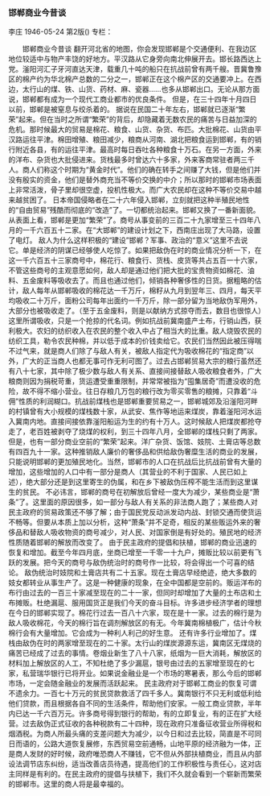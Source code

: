### 邯郸商业今昔谈
李庄
1946-05-24
第2版()
专栏：

　　邯郸商业今昔谈
    翻开河北省的地图，你会发现邯郸是个交通便利、在我边区地位较适中与物产丰饶的好地方。平汉路从它身旁向南北伸展开去。邯长路西达上党。滏阳河汇子牙河直达天津，载重几十吨的船只在抗战前曾有两千艘。晋冀鲁豫区的棉产约为华北棉产总数的二分之一，邯郸正在这个棉产区的交通要冲上。在西边，太行山的煤、铁、山货、药材、麻、瓷器……也多从邯郸出口。无论从那方面说，邯郸都有成为一个现代工商业都市的优良条件。
    但是，在三十四年十月四日以前，邯郸是被窒息与绞杀着的。
    据说在民国二十年左右，邯郸就已逐渐“繁荣”起来。但在当时之所谓“繁荣”的背后，却隐藏着无数农民的痛苦与日益加深的危机。那时候最大的贸易是棉花、粮食、山货、杂货、布匹。大批棉花、山货由平汉路运往平津。棉田增殖、粮田减少，粮商从河南、湖北把粮食运到邯郸，有的销行附近各县，有的运往平津。最高时每日吞吐各种粮食十万石。在另一方面，外来的洋布、杂货也大批侵进来。货栈最多时曾达六十多家，外来客商常驻者两三千人。商人们称这个时期为“黄金时代”。他们的确在转手之间赚了大钱，但是他们并没有殷实的资金，他们是替外商充当不等价交换的中介；所以那时的邯郸市场表面上非常活泼，骨子里却很空虚，投机性极大。而广大农民却在这种不等价交易中越来越贫困了。
    日本帝国侵略者在二十六年侵入邯郸，立刻就把这种半殖民地性的“自由贸易”残酷而彻底的“改造”了。一切都统治起来。邯郸又换了一番新面貌。
    从表面上看，邯郸是更加“繁荣”了。商号从事变前的三百二十九家增至三十四年八月的一千六百五十二家。在“大邯郸”的建设计划之下，西南庄出现了大马路，设置了电灯。
    敌人为什么这样积极的“建设”邯郸？军事、政治的“意义”这里不去说它。单是经济的阴谋已经够使人吃惊了。如果把敌伪在时的商业情况分析一下，在这一千六百五十三家商号中，棉花行、粮食行、货栈、皮货等共占五百一十六家，不管这些商号的主观意愿如何，敌人却是通过他们把大批的宝贵物资如棉花、油料、五金废料等吸收去了。而且也通过他们，倾销各种奢侈性的日货。据粗略的估计，敌人每年从邯郸吸收的棉花达一千万斤，棉籽从九月到翌年三、四月，每天平均吸收二十万斤，面粉公司每年出面约一千万斤，除一部分留为当地敌伪军用外，大部分也被吸收走了。（至于五金废料，则是以献纳方式掠夺而去，数目也很惊人）这里所谓吸收，只是一个抢掠的代名词。例如抗战前冀南盛产土布，行销山西，获利极大。农妇的纺织收入在农民的整个收入中占了相当大的比重。敌人烧毁农民的纺织工具，勒令农民种棉，并以低于成本的价钱卖给它。农民们当然因此被压得喘不过气来，就是商人们除了与敌人有关，被敌人指定代为吸收棉花的“指定商”以外，广大的正当商人也都无事可作无利可图了。过去占邯郸贸易大宗的粮行虽然还有八十七家，其中除了极少数与敌人有关系、直接间接替敌人吸收粮食者外，广大粮商则因为捐税苛重，货运遭受重重限制，并常常被指为“囤集居奇”而遭没收的危险，故不得不缩小营业。往日存粮几万包的粮行改为零买零售的粮摊，只靠着“斗佣”性质的利润糊口。抗战前煤栈也是邯郸重要贸易之一，邯郸城郊及沿滏阳河畔的村镇曾有大小规模的煤栈数十家，从武安、焦作等地运来煤炭，靠着滏阳河水运入冀南内地。直接间接依靠滏阳船运为生的约有十万人。这时候敌人把煤炭都抢夺走了，老百姓被剥夺了烧煤的权利，到三十四年八月，全邯郸的煤栈只剩了两家。
    但是，也有一部分商业空前的“繁荣”起来。洋广杂货、饭馆、妓院、土膏店等总数有四百九十一家。这种推销敌人廉价的奢侈品和供给敌伪奢糜生活的商业的发展，只能说明邯郸的更加殖民地化。当然，邯郸市的人口在抗战后比抗战前曾有大量的增加，这些增加的人口中有一部分是商人（其营业的不利于国家、人民已如上述），绝大部分还是到这里寄生的伪属，和在乡下被敌伪压榨不能生活而到这里谋生的贫民。
    不必讳言，邯郸的商号在初解放后曾经一度大为减少，某些商业是“萧条”了。这里面的原因很多，如一部分与敌人有关系的非法商人跑了；某些商人对民主政府的贸易政策还不够了解；由于国民党反动派发动内战、封锁交通而使货运不畅等。但要从本质上加以分析，这种“萧条”并不足奇，相反的某些贩运外来的奢侈品和替敌人吸收物资的商号减少，对人民、对国家倒是有好处的。殖民地的经济性质随着邯郸的解放而改变了。
    由于民主政府的提倡和扶植，邯郸的商业迅速的恢复和增加。截至今年四月底，坐商已增至一千零一十九户，摊贩比较以前更有飞跃的发展。把今天的商号与敌伪统治时的商号作一比较，将会得出一个可喜的结论。
    敌伪统治时妓院和土膏店共有二十五家。现在土膏店早经绝迹，绝大多数的妓女都转业从事生产了。这是一种健康的现象，在全中国都是空前的。贩运洋布的布行由过去的一百三十家减至现在的二十一家，但同时却增加了大量的土布店和土布摊贩。杜绝漏扈、服用国货正是我们今天的奋斗目标。许多进步经济学者的理想在今日的邯郸实现了。棉花行过去一百八十六家，现在是十一家。过去的棉行是为敌人吸收棉花，今天的棉行旨在调剂解放区的有无。今年冀南棉植极广，估计今秋棉行会有大量增加。它会成为一种利人利己的好生意。
    还有许多行业增加了。煤栈由敌伪在时的两家增至现在的二十家。太行山的煤炭源源东运，冀南区无煤烧的痛苦已经成了过去的事情。卷烟业新生了八十八家，纸烟为一巨大消耗，解放区的材料加上解放区的人工，不知杜绝了多少漏扈，银号由过去的五家增至现在的七家，私营瑞华银行已将开业。如果说金融业是一个市场的寒暑表，那么今后的邯郸市场，一定会随金融业的发展而活跃起来。
    民主政府对于邯郸工商业的恢复可谓不遗余力。一百七十万元的贫民贷款救活了四千多人。冀南银行不只无利或低利给他们贷款，而且根据各自不同的生活条件，帮助他们安家。一般工商业贷款，半年内已达一千六百万元。许多商号得到银行的帮助，有的立即复业，有的正在扩大经营。过去敌伪正式征收的各种税款有二十四种，现在政府只准备征收营业所得税和烟酒税。为商人所最头痛的支差问题大为减少，以今日和过去比较，简直是不可同日而语的，公路大道恢复展修，东西贸易空前通畅，山地平原的经济融为一体，正是商人发财的好时候，政府唯恐商人不赚钱，它不但从外部扶植商业，而且从内部设法调节店东纠纷，适当改善店员待遇，提高他们的工作积极性与责任心，这对店主同样是有利的。在民主政府的提倡与扶植下，我们不久就会看到一个崭新而繁荣的邯郸市。这里的商人将是最幸福的。
